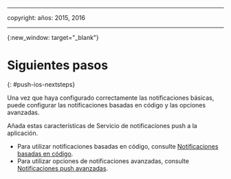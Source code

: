 
---

copyright:
 años: 2015, 2016

---

{:new_window: target="_blank"}
# Siguientes pasos

{: #push-ios-nextsteps}

Una vez que haya configurado correctamente las notificaciones básicas, puede configurar
        las notificaciones basadas en código y las opciones avanzadas.

Añada estas características de Servicio de notificaciones push a la aplicación.



-  Para utilizar notificaciones basadas en código, consulte [Notificaciones basadas en código](t_push_tagsmain.md).
-  Para utilizar opciones de notificaciones avanzadas, consulte [Notificaciones push avanzadas](t_advance_notifications.md).
